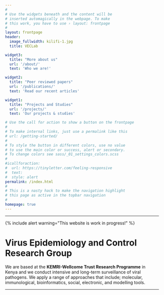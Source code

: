 ```yaml
---
#
# Use the widgets beneath and the content will be
# inserted automagically in the webpage. To make
# this work, you have to use › layout: frontpage
#
layout: frontpage
header:
  image_fullwidth: kilifi-1.jpg
  title: VECLab

widget3:
  title: "More about us"
  url: '/about/'
  text: 'Who we are!'

widget2:
  title: "Peer reviewed papers"
  url: '/publications/'
  text: 'Read our recent articles'

widget1:
  title: "Projects and Studies"
  url: '/projects/'
  text: 'Our projects & studies'

# Use the call for action to show a button on the frontpage
#
# To make internal links, just use a permalink like this
# url: /getting-started/
#
# To style the button in different colors, use no value
# to use the main color or success, alert or secondary.
# To change colors see sass/_01_settings_colors.scss
#
#icallforaction:
#  url: https://tinyletter.com/feeling-responsive
#  text:
#  style: alert
permalink: /index.html
#
# This is a nasty hack to make the navigation highlight
# this page as active in the topbar navigation
#
homepage: true
---
```

<hr>
<div>

{% include alert warning="This website is work in progress!" %}
<h1>Virus Epidemiology and Control Research Group</h1>

</div>

We are based at the <strong>KEMRI-Wellcome Trust Research Programme</strong> in Kenya and we conduct intensive and long-term surveillance of viral pathogens. We apply a range of approaches that include; molecular, immunological, bioinformatics, social, electronic, and modelling tools.
<hr>

